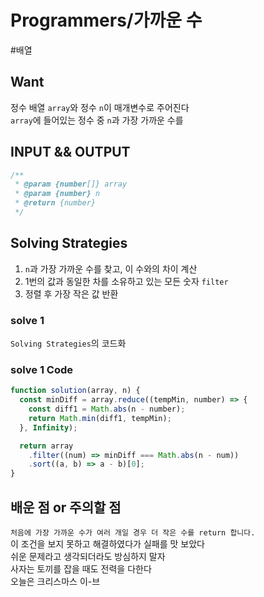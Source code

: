 # Programmers/가까운 수

#배열

## Want

정수 배열 `array`와 정수 `n`이 매개변수로 주어진다  
`array`에 들어있는 정수 중 `n`과 가장 가까운 수를

## INPUT && OUTPUT

```js
/**
 * @param {number[]} array
 * @param {number} n
 * @return {number}
 */
```

## Solving Strategies

1. `n`과 가장 가까운 수를 찾고, 이 수와의 차이 계산
2. 1번의 값과 동일한 차를 소유하고 있는 모든 숫자 `filter`
3. 정렬 후 가장 작은 값 반환

### solve 1

`Solving Strategies`의 코드화

### solve 1 Code

```js
function solution(array, n) {
  const minDiff = array.reduce((tempMin, number) => {
    const diff1 = Math.abs(n - number);
    return Math.min(diff1, tempMin);
  }, Infinity);

  return array
    .filter((num) => minDiff === Math.abs(n - num))
    .sort((a, b) => a - b)[0];
}
```

## 배운 점 or 주의할 점

`처음에 가장 가까운 수가 여러 개일 경우 더 작은 수를 return 합니다.`  
이 조건을 보지 못하고 해결하였다가 실패를 맛 보았다  
쉬운 문제라고 생각되더라도 방심하지 말자  
사자는 토끼를 잡을 때도 전력을 다한다  
오늘은 크리스마스 이-브
